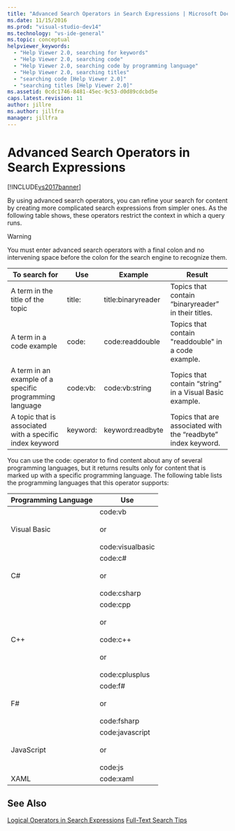 ```yaml
---
title: "Advanced Search Operators in Search Expressions | Microsoft Docs"
ms.date: 11/15/2016
ms.prod: "visual-studio-dev14"
ms.technology: "vs-ide-general"
ms.topic: conceptual
helpviewer_keywords:
  - "Help Viewer 2.0, searching for keywords"
  - "Help Viewer 2.0, searching code"
  - "Help Viewer 2.0, searching code by programming language"
  - "Help Viewer 2.0, searching titles"
  - "searching code [Help Viewer 2.0]"
  - "searching titles [Help Viewer 2.0]"
ms.assetid: 0cdc1746-8481-45ec-9c53-d0d89cdcbd5e
caps.latest.revision: 11
author: jillre
ms.author: jillfra
manager: jillfra
---
```

# Advanced Search Operators in Search Expressions
[!INCLUDE[vs2017banner](../includes/vs2017banner.md)]

By using advanced search operators, you can refine your search for content by creating more complicated search expressions from simpler ones. As the following table shows, these operators restrict the context in which a query runs.

> [!WARNING]
> You must enter advanced search operators with a final colon and no intervening space before the colon for the search engine to recognize them.

|To search for|Use|Example|Result|
|-------------------|---------|-------------|------------|
|A term in the title of the topic|title:|title:binaryreader|Topics that contain “binaryreader” in their titles.|
|A term in a code example|code:|code:readdouble|Topics that contain "readdouble" in a code example.|
|A term in an example of a specific programming language|code:vb:|code:vb:string|Topics that contain “string” in a Visual Basic example.|
|A topic that is associated with a specific index keyword|keyword:|keyword:readbyte|Topics that are associated with the “readbyte” index keyword.|

 You can use the code: operator to find content about any of several programming languages, but it returns results only for content that is marked up with a specific programming language. The following table lists the programming languages that this operator supports:

|Programming Language|Use|
|--------------------------|---------|
|Visual Basic|code:vb<br /><br /> or<br /><br /> code:visualbasic|
|C#|code:c#<br /><br /> or<br /><br /> code:csharp|
|C++|code:cpp<br /><br /> or<br /><br /> code:c++<br /><br /> or<br /><br /> code:cplusplus|
|F#|code:f#<br /><br /> or<br /><br /> code:fsharp|
|JavaScript|code:javascript<br /><br /> or<br /><br /> code:js|
|XAML|code:xaml|

## See Also
 [Logical Operators in Search Expressions](../ide/logical-operators-in-search-expressions.md)
 [Full-Text Search Tips](../ide/full-text-search-tips.md)
